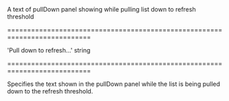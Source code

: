 <!--**
/*-------------------------------------------
    Auto-generated file. Do not modify.
-------------------------------------------

**-->
<!--d-->A text of pullDown panel showing while pulling list down to refresh threshold<!--/d-->
===========================================================================
<!--default-->'Pull down to refresh...'<!--/default-->
<!--type-->string<!--/type-->
===========================================================================

<!--shortDescription-->
Specifies the text shown in the pullDown panel while the list is being pulled down to the refresh threshold.
<!--/shortDescription-->

<!--fullDescription-->

<!--/fullDescription-->